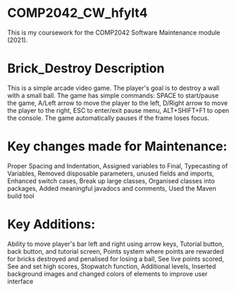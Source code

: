 # COMP2042_CW_hfylt4
This is my coursework for the COMP2042 Software Maintenance module (2021).

# Brick_Destroy Description
This is a simple arcade video game.
The player's goal is to destroy a wall with a small ball.
The game has simple commands:
SPACE to start/pause the game,
A/Left arrow to move the player to the left,
D/Right arrow to move the player to the right,
ESC to enter/exit pause menu, 
ALT+SHIFT+F1 to open the console.
The game automatically pauses if the frame loses focus.

# Key changes made for Maintenance:
Proper Spacing and Indentation,
Assigned variables to Final,
Typecasting of Variables,
Removed disposable parameters, unused fields and imports,
Enhanced switch cases,
Break up large classes,
Organised classes into packages,
Added meaningful javadocs and comments,
Used the Maven build tool

# Key Additions:
Ability to move player's bar left and right using arrow keys,
Tutorial button, back button, and tutorial screen, 
Points system where points are rewarded for bricks destroyed and penalised for losing a ball,
See live points scored,
See and set high scores,
Stopwatch function,
Additional levels,
Inserted background images and changed colors of elements to improve user interface